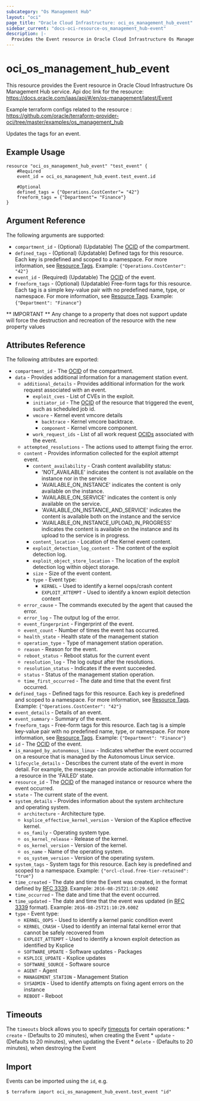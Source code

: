 ```yaml
---
subcategory: "Os Management Hub"
layout: "oci"
page_title: "Oracle Cloud Infrastructure: oci_os_management_hub_event"
sidebar_current: "docs-oci-resource-os_management_hub-event"
description: |-
  Provides the Event resource in Oracle Cloud Infrastructure Os Management Hub service
---
```


# oci_os_management_hub_event
This resource provides the Event resource in Oracle Cloud Infrastructure Os Management Hub service.
Api doc link for the resource: https://docs.oracle.com/iaas/api/#/en/os-management/latest/Event

Example terraform configs related to the resource : https://github.com/oracle/terraform-provider-oci/tree/master/examples/os_management_hub

Updates the tags for an event.

## Example Usage

```hcl
resource "oci_os_management_hub_event" "test_event" {
	#Required
	event_id = oci_os_management_hub_event.test_event.id

	#Optional
	defined_tags = {"Operations.CostCenter"= "42"}
	freeform_tags = {"Department"= "Finance"}
}
```

## Argument Reference

The following arguments are supported:

* `compartment_id` - (Optional) (Updatable) The [OCID](https://docs.cloud.oracle.com/iaas/Content/General/Concepts/identifiers.htm) of the compartment.
* `defined_tags` - (Optional) (Updatable) Defined tags for this resource. Each key is predefined and scoped to a namespace. For more information, see [Resource Tags](https://docs.cloud.oracle.com/iaas/Content/General/Concepts/resourcetags.htm). Example: `{"Operations.CostCenter": "42"}` 
* `event_id` - (Required) (Updatable) The [OCID](https://docs.cloud.oracle.com/iaas/Content/General/Concepts/identifiers.htm) of the event.
* `freeform_tags` - (Optional) (Updatable) Free-form tags for this resource. Each tag is a simple key-value pair with no predefined name, type, or namespace. For more information, see [Resource Tags](https://docs.cloud.oracle.com/iaas/Content/General/Concepts/resourcetags.htm). Example: `{"Department": "Finance"}` 


** IMPORTANT **
Any change to a property that does not support update will force the destruction and recreation of the resource with the new property values

## Attributes Reference

The following attributes are exported:

* `compartment_id` - The [OCID](https://docs.cloud.oracle.com/iaas/Content/General/Concepts/identifiers.htm) of the compartment.
* `data` - Provides additional information for a management station event.
	* `additional_details` - Provides additional information for the work request associated with an event.
		* `exploit_cves` - List of CVEs in the exploit.
		* `initiator_id` - The [OCID](https://docs.cloud.oracle.com/iaas/Content/General/Concepts/identifiers.htm) of the resource that triggered the event, such as scheduled job id.
		* `vmcore` - Kernel event vmcore details
			* `backtrace` - Kernel vmcore backtrace.
			* `component` - Kernel vmcore component.
		* `work_request_ids` - List of all work request [OCIDs](https://docs.cloud.oracle.com/iaas/Content/General/Concepts/identifiers.htm) associated with the event.
	* `attempted_resolutions` - The actions used to attempt fixing the error.
	* `content` - Provides information collected for the exploit attempt event.
		* `content_availability` - Crash content availability status:
			* 'NOT_AVAILABLE' indicates the content is not available on the instance nor in the service
			* 'AVAILABLE_ON_INSTANCE' indicates the content is only available on the instance.
			* 'AVAILABLE_ON_SERVICE' indicates the content is only available on the service.
			* 'AVAILABLE_ON_INSTANCE_AND_SERVICE' indicates the content is available both on the instance and the service
			* 'AVAILABLE_ON_INSTANCE_UPLOAD_IN_PROGRESS' indicates the content is available on the instance and its upload to the service is in progress. 
		* `content_location` - Location of the Kernel event content.
		* `exploit_detection_log_content` - The content of the exploit detection log.
		* `exploit_object_store_location` - The location of the exploit detection log within object storage.
		* `size` - Size of the event content.
		* `type` - Event type:
			* `KERNEL` - Used to identify a kernel oops/crash content
			* `EXPLOIT_ATTEMPT` - Used to identify a known exploit detection content 
	* `error_cause` - The commands executed by the agent that caused the error.
	* `error_log` - The output log of the error.
	* `event_fingerprint` - Fingerprint of the event.
	* `event_count` - Number of times the event has occurred.
	* `health_state` - Health state of the management station
	* `operation_type` - Type of management station operation.
	* `reason` - Reason for the event.
	* `reboot_status` - Reboot status for the current event
	* `resolution_log` - The log output after the resolutions.
	* `resolution_status` - Indicates if the event succeeded.
	* `status` - Status of the management station operation.
	* `time_first_occurred` - The date and time that the event first occurred.
* `defined_tags` - Defined tags for this resource. Each key is predefined and scoped to a namespace. For more information, see [Resource Tags](https://docs.cloud.oracle.com/iaas/Content/General/Concepts/resourcetags.htm). Example: `{"Operations.CostCenter": "42"}` 
* `event_details` - Details of an event.
* `event_summary` - Summary of the event.
* `freeform_tags` - Free-form tags for this resource. Each tag is a simple key-value pair with no predefined name, type, or namespace. For more information, see [Resource Tags](https://docs.cloud.oracle.com/iaas/Content/General/Concepts/resourcetags.htm). Example: `{"Department": "Finance"}` 
* `id` - The [OCID](https://docs.cloud.oracle.com/iaas/Content/General/Concepts/identifiers.htm) of the event.
* `is_managed_by_autonomous_linux` - Indicates whether the event occurred on a resource that is managed by the Autonomous Linux service.
* `lifecycle_details` - Describes the current state of the event in more detail. For example, the  message can provide actionable information for a resource in the 'FAILED' state. 
* `resource_id` - The [OCID](https://docs.cloud.oracle.com/iaas/Content/General/Concepts/identifiers.htm) of the managed instance or resource where the event occurred.
* `state` - The current state of the event.
* `system_details` - Provides information about the system architecture and operating system.
	* `architecture` - Architecture type.
	* `ksplice_effective_kernel_version` - Version of the Ksplice effective kernel.
	* `os_family` - Operating system type.
	* `os_kernel_release` - Release of the kernel.
	* `os_kernel_version` - Version of the kernel.
	* `os_name` - Name of the operating system.
	* `os_system_version` - Version of the operating system.
* `system_tags` - System tags for this resource. Each key is predefined and scoped to a namespace. Example: `{"orcl-cloud.free-tier-retained": "true"}` 
* `time_created` - The date and time the Event was created, in the format defined by [RFC 3339](https://tools.ietf.org/html/rfc3339).  Example: `2016-08-25T21:10:29.600Z` 
* `time_occurred` - The date and time that the event occurred.
* `time_updated` - The date and time that the event was updated (in [RFC 3339](https://tools.ietf.org/html/rfc3339) format). Example: `2016-08-25T21:10:29.600Z` 
* `type` - Event type:
	* `KERNEL_OOPS` - Used to identify a kernel panic condition event
	* `KERNEL_CRASH` - Used to identify an internal fatal kernel error that cannot be safely recovered from
	* `EXPLOIT_ATTEMPT` - Used to identify a known exploit detection as identified by Ksplice
	* `SOFTWARE_UPDATE` - Software updates - Packages
	* `KSPLICE_UPDATE` - Ksplice updates
	* `SOFTWARE_SOURCE` - Software source
	* `AGENT` - Agent
	* `MANAGEMENT_STATION` - Management Station
	* `SYSADMIN` - Used to identify attempts on fixing agent errors on the instance
	* `REBOOT` - Reboot 

## Timeouts

The `timeouts` block allows you to specify [timeouts](https://registry.terraform.io/providers/oracle/oci/latest/docs/guides/changing_timeouts) for certain operations:
	* `create` - (Defaults to 20 minutes), when creating the Event
	* `update` - (Defaults to 20 minutes), when updating the Event
	* `delete` - (Defaults to 20 minutes), when destroying the Event


## Import

Events can be imported using the `id`, e.g.

```
$ terraform import oci_os_management_hub_event.test_event "id"
```

